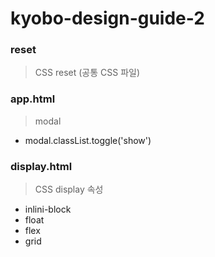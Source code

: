 # kyobo-design-guide-2


### reset
> CSS reset (공통 CSS 파일)

### app.html
> modal
- modal.classList.toggle('show')

### display.html
> CSS display 속성
- inlini-block 
- float 
- flex 
- grid
